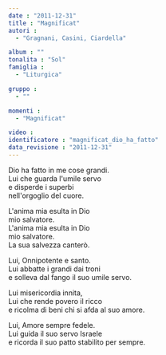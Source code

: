 ```yaml
---
date : "2011-12-31"
title : "Magnificat"
autori : 
  - "Gragnani, Casini, Ciardella"

album : ""
tonalita : "Sol"
famiglia : 
  - "Liturgica"

gruppo : 
  - ""

momenti : 
  - "Magnificat"

video : 
identificatore : "magnificat_dio_ha_fatto"
data_revisione : "2011-12-31"
---
```

  
  
Dio  ha fatto in me cose grandi.  
Lui  che guarda l'umile servo  
e disperde i superbi  
nell'orgoglio del cuore.   
  
  
L'anima mia  esulta in Dio   
mio salvatore.   
L'anima mia  esulta in Dio   
mio salvatore.   
La sua salvezza canterò.  
  
  
Lui,  Onnipotente e santo.  
Lui  abbatte i grandi dai troni   
e solleva dal fango il suo umile servo.   
  
  
Lui  misericordia innita,  
Lui  che rende povero il ricco   
e ricolma di beni chi si afda al suo amore.   
  
  
Lui,  Amore sempre fedele.  
Lui  guida il suo servo Israele   
e ricorda il suo patto stabilito per sempre.   
  
  
  
